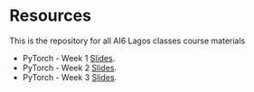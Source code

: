 # Resources
This is the repository for all AI6 Lagos classes course materials
- PyTorch - Week 1 [Slides](https://docs.google.com/presentation/d/1d7yx470Nh1huNYNn-_o8_AsbwqTdiJRgcfoMYDRAhaU/edit?usp=sharing).
- PyTorch - Week 2 [Slides](https://docs.google.com/presentation/d/1RKn2I7Ce4MI3F4aZjvYVpDwYAAhuHgZIeqc8Ewyezqg/edit?usp=sharing).
- PyTorch - Week 3 [Slides](https://docs.google.com/presentation/d/1SnnH6CDzbMqFxWwr4STxq4EKFFSeoBQqFf7-HMyXNQg/edit?usp=sharing).
